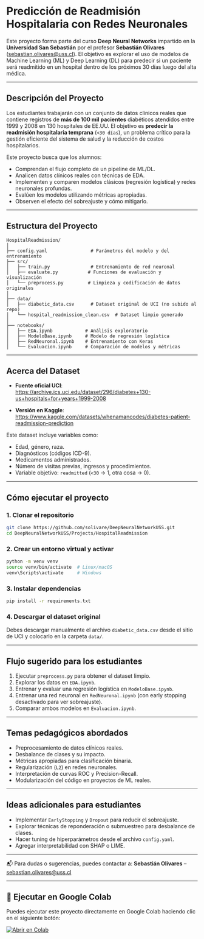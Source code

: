 # Predicción de Readmisión Hospitalaria con Redes Neuronales

Este proyecto forma parte del curso **Deep Neural Networks** impartido en la **Universidad San Sebastián** por el profesor **Sebastián Olivares** (sebastian.olivares@uss.cl). El objetivo es explorar el uso de modelos de Machine Learning (ML) y Deep Learning (DL) para predecir si un paciente será readmitido en un hospital dentro de los próximos 30 días luego del alta médica.

---

## Descripción del Proyecto

Los estudiantes trabajarán con un conjunto de datos clínicos reales que contiene registros de **más de 100 mil pacientes** diabéticos atendidos entre 1999 y 2008 en 130 hospitales de EE.UU. El objetivo es **predecir la readmisión hospitalaria temprana** (`<30 días`), un problema crítico para la gestión eficiente del sistema de salud y la reducción de costos hospitalarios.

Este proyecto busca que los alumnos:

- Comprendan el flujo completo de un pipeline de ML/DL.
- Analicen datos clínicos reales con técnicas de EDA.
- Implementen y comparen modelos clásicos (regresión logística) y redes neuronales profundas.
- Evalúen los modelos utilizando métricas apropiadas.
- Observen el efecto del sobreajuste y cómo mitigarlo.

---

## Estructura del Proyecto

```
HospitalReadmission/
│
├── config.yaml                # Parámetros del modelo y del entrenamiento
├── src/
│   ├── train.py               # Entrenamiento de red neuronal
│   ├── evaluate.py           # Funciones de evaluación y visualización
│   └── preprocess.py         # Limpieza y codificación de datos originales
│
├── data/
│   ├── diabetic_data.csv      # Dataset original de UCI (no subido al repo)
│   └── hospital_readmission_clean.csv  # Dataset limpio generado
│
├── notebooks/
│   ├── EDA.ipynb            # Análisis exploratorio
│   ├── ModeloBase.ipynb     # Modelo de regresión logística
│   ├── RedNeuronal.ipynb    # Entrenamiento con Keras
│   └── Evaluacion.ipynb     # Comparación de modelos y métricas
```

---

## Acerca del Dataset

- **Fuente oficial UCI**:  
  https://archive.ics.uci.edu/dataset/296/diabetes+130-us+hospitals+for+years+1999-2008

- **Versión en Kaggle**:  
  https://www.kaggle.com/datasets/whenamancodes/diabetes-patient-readmission-prediction

Este dataset incluye variables como:
- Edad, género, raza.
- Diagnósticos (códigos ICD-9).
- Medicamentos administrados.
- Número de visitas previas, ingresos y procedimientos.
- Variable objetivo: `readmitted` (`<30` → 1, otra cosa → 0).

---

## Cómo ejecutar el proyecto

### 1. Clonar el repositorio

```bash
git clone https://github.com/solivare/DeepNeuralNetworkUSS.git
cd DeepNeuralNetworkUSS/Projects/HospitalReadmission
```

### 2. Crear un entorno virtual y activar

```bash
python -m venv venv
source venv/bin/activate  # Linux/macOS
venv\Scripts\activate     # Windows
```

### 3. Instalar dependencias

```bash
pip install -r requirements.txt
```

### 4. Descargar el dataset original

Debes descargar manualmente el archivo `diabetic_data.csv` desde el sitio de UCI y colocarlo en la carpeta `data/`.

---

## Flujo sugerido para los estudiantes

1. Ejecutar `preprocess.py` para obtener el dataset limpio.
2. Explorar los datos en `EDA.ipynb`.
3. Entrenar y evaluar una regresión logística en `ModeloBase.ipynb`.
4. Entrenar una red neuronal en `RedNeuronal.ipynb` (con early stopping desactivado para ver sobreajuste).
5. Comparar ambos modelos en `Evaluacion.ipynb`.

---

## Temas pedagógicos abordados

- Preprocesamiento de datos clínicos reales.
- Desbalance de clases y su impacto.
- Métricas apropiadas para clasificación binaria.
- Regularización (`L2`) en redes neuronales.
- Interpretación de curvas ROC y Precision-Recall.
- Modularización del código en proyectos de ML reales.

---

## Ideas adicionales para estudiantes

- Implementar `EarlyStopping` y `Dropout` para reducir el sobreajuste.
- Explorar técnicas de reponderación o submuestreo para desbalance de clases.
- Hacer tuning de hiperparámetros desde el archivo `config.yaml`.
- Agregar interpretabilidad con SHAP o LIME.

---

📬 Para dudas o sugerencias, puedes contactar a:
**Sebastián Olivares** – sebastian.olivares@uss.cl

---

## 🚀 Ejecutar en Google Colab

Puedes ejecutar este proyecto directamente en Google Colab haciendo clic en el siguiente botón:

[![Abrir en Colab](https://colab.research.google.com/assets/colab-badge.svg)](https://colab.research.google.com/github/solivare/DeepNeuralNetworkUSS/blob/main/Projects/HospitalReadmission/notebooks/runColab.ipynb)
